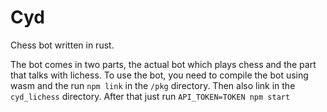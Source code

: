 # Cyd

Chess bot written in rust.

The bot comes in two parts, the actual bot which plays chess and the part that talks with lichess. To use the bot, you need to compile the bot using wasm and the run `npm link` in the `/pkg` directory. Then also link in the `cyd_lichess` directory. After that just run `API_TOKEN=TOKEN npm start`
